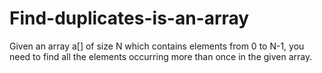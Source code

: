 # Find-duplicates-is-an-array

Given an array a[] of size N which contains elements from 0 to N-1, you need to find all the elements occurring more than once in the given array.
